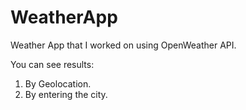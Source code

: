 # WeatherApp
Weather App that I worked on using OpenWeather API.

You can see results:
1. By Geolocation.
2. By entering the city.
